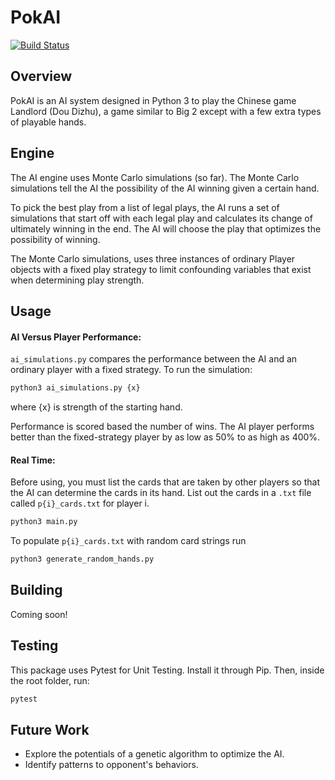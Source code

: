 # PokAI #
[![Build Status](https://travis-ci.org/coconut750750/pokai.svg?branch=master)](https://travis-ci.org/coconut750750/pokai)

## Overview ##
PokAI is an AI system designed in Python 3 to play the Chinese game Landlord (Dou Dizhu), a game similar to Big 2 except with a few extra types of playable hands. 

## Engine ##
The AI engine uses Monte Carlo simulations (so far). The Monte Carlo simulations tell the AI the possibility of the AI winning given a certain hand. 

To pick the best play from a list of legal plays, the AI runs a set of simulations that start off with each legal play and calculates its change of ultimately winning in the end. The AI will choose the play that optimizes the possibility of winning. 

The Monte Carlo simulations, uses three instances of ordinary Player objects with a fixed play strategy to limit confounding variables that exist when determining play strength.

## Usage ##

#### AI Versus Player Performance: ####
`ai_simulations.py` compares the performance between the AI and an ordinary player with a fixed strategy. To run the simulation:
```bash
python3 ai_simulations.py {x}
```
where {x} is strength of the starting hand.

Performance is scored based the number of wins. The AI player performs better than the fixed-strategy player by as low as 50% to as high as 400%. 

#### Real Time: ####
Before using, you must list the cards that are taken by other players so that the AI can determine the cards in its hand. List out the cards in a `.txt` file called `p{i}_cards.txt` for player i.
```bash
python3 main.py
```
To populate `p{i}_cards.txt` with random card strings run
```bash
python3 generate_random_hands.py
```

## Building ##
Coming soon!

## Testing ##
This package uses Pytest for Unit Testing. Install it through Pip. Then, inside the root folder, run:

```bash
pytest
```

## Future Work ##
* Explore the potentials of a genetic algorithm to optimize the AI.
* Identify patterns to opponent's behaviors.
